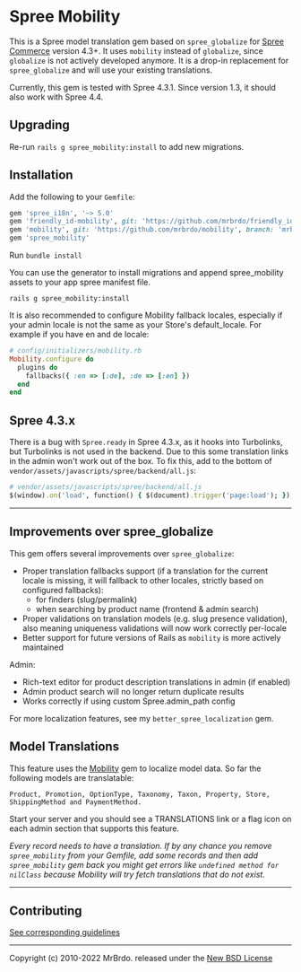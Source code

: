 # Spree Mobility

This is a Spree model translation gem based on `spree_globalize` for [Spree Commerce][1] version 4.3+.
It uses `mobility` instead of `globalize`, since `globalize` is not actively developed anymore.
It is a drop-in replacement for `spree_globalize` and will use your existing translations.

Currently, this gem is tested with Spree 4.3.1. Since version 1.3, it should also work with Spree 4.4.

## Upgrading

Re-run `rails g spree_mobility:install` to add new migrations.

## Installation

Add the following to your `Gemfile`:

```ruby
gem 'spree_i18n', '~> 5.0'
gem 'friendly_id-mobility', git: 'https://github.com/mrbrdo/friendly_id-mobility', branch: 'master'
gem 'mobility', git: 'https://github.com/mrbrdo/mobility', branch: 'mrbrdo'
gem 'spree_mobility'
```

Run `bundle install`

You can use the generator to install migrations and append spree_mobility assets to
your app spree manifest file.

    rails g spree_mobility:install

It is also recommended to configure Mobility fallback locales, especially if your admin locale is not the same as your Store's default_locale. For example if you have en and de locale:

```ruby
# config/initializers/mobility.rb
Mobility.configure do
  plugins do
    fallbacks({ :en => [:de], :de => [:en] })
  end
end
```

## Spree 4.3.x

There is a bug with `Spree.ready` in Spree 4.3.x, as it hooks into Turbolinks,
but Turbolinks is not used in the backend. Due to this some translation links in
the admin won't work out of the box.
To fix this, add to the bottom of `vendor/assets/javascripts/spree/backend/all.js`:

```ruby
# vendor/assets/javascripts/spree/backend/all.js
$(window).on('load', function() { $(document).trigger('page:load'); });
```

---

## Improvements over spree_globalize

This gem offers several improvements over `spree_globalize`:

* Proper translation fallbacks support (if a translation for the current locale is missing, it will fallback to other locales, strictly based on configured fallbacks):
  * for finders (slug/permalink)
  * when searching by product name (frontend & admin search)
* Proper validations on translation models (e.g. slug presence validation), also meaning uniqueness validations will now work correctly per-locale
* Better support for future versions of Rails as `mobility` is more actively maintained

Admin:

* Rich-text editor for product description translations in admin (if enabled)
* Admin product search will no longer return duplicate results
* Works correctly if using custom Spree.admin_path config

For more localization features, see my `better_spree_localization` gem.

## Model Translations

This feature uses the [Mobility][3] gem to localize model data.
So far the following models are translatable:

    Product, Promotion, OptionType, Taxonomy, Taxon, Property, Store, ShippingMethod and PaymentMethod.

Start your server and you should see a TRANSLATIONS link or a flag icon on each
admin section that supports this feature.

*Every record needs to have a translation. If by any chance you remove `spree_mobility`
from your Gemfile, add some records and then add `spree_mobility` gem back you might get
errors like ``undefined method for nilClass`` because Mobility will try fetch
translations that do not exist.*

---

## Contributing

[See corresponding guidelines][7]

---

Copyright (c) 2010-2022 MrBrdo. released under the [New BSD License][6]

[1]: http://spreecommerce.org
[2]: http://guides.spreecommerce.org/developer/i18n.html
[3]: https://github.com/shioyama/mobility
[5]: https://github.com/spree-contrib/spree_globalize/graphs/contributors
[6]: https://github.com/mrbrdo/spree_mobility/blob/master/LICENSE.md
[7]: https://github.com/mrbrdo/spree_mobility/blob/master/CONTRIBUTING.md
[8]: https://github.com/spree-contrib/spree_i18n
